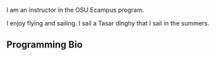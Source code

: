 I am an instructor in the OSU Ecampus program.

I enjoy flying and sailing. I sail a Tasar dinghy that I sail in the summers.

Programming Bio
---------------


